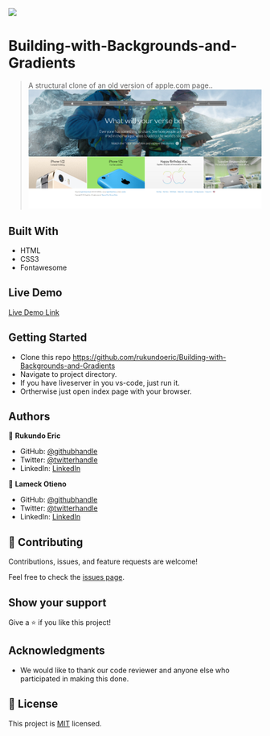 ![](https://img.shields.io/badge/Microverse-blueviolet)

# Building-with-Backgrounds-and-Gradients

> A structural clone of an old version of apple.com page..
![screenshot](./img/screencapture.png)

## Built With

- HTML
- CSS3
- Fontawesome

## Live Demo

[Live Demo Link](https://rawcdn.githack.com/rukundoeric/Building-with-Backgrounds-and-Gradients/d1c76de23a739000c8c62b317d934102130ca1df/index.html)

## Getting Started

* Clone this repo https://github.com/rukundoeric/Building-with-Backgrounds-and-Gradients
* Navigate to project directory.
* If you have liveserver in you vs-code, just run it.
* Ortherwise just open index page with your browser.

## Authors

👤 **Rukundo Eric**
  - GitHub: [@githubhandle](https://github.com/rukundoeric)
  - Twitter: [@twitterhandle](https://twitter.com/rukundoeric005)
  - LinkedIn: [LinkedIn](https://www.linkedin.com/in/rukundo-eric-000bba181/)

👤 **Lameck Otieno**
  - GitHub: [@githubhandle](https://github.com/Lameck1)
  - Twitter: [@twitterhandle](https://twitter.com/lameck721)
  - LinkedIn: [LinkedIn](https://www.linkedin.com/in/lameck-odhiambo-642b7077/)

## 🤝 Contributing

Contributions, issues, and feature requests are welcome!

Feel free to check the [issues page](https://github.com/rukundoeric/Building-with-Backgrounds-and-Gradients/issues).


## Show your support

Give a ⭐️ if you like this project!

## Acknowledgments

- We would like to thank our code reviewer and anyone else who participated in making this done.

## 📝 License

This project is [MIT](./LICENCE) licensed.
